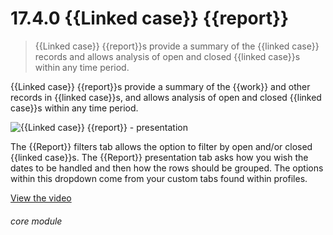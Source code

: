 # 17.4.0    {{Linked case}} {{report}}

> {{Linked case}} {{report}}s provide a summary of the {{linked case}} records and allows analysis of open and closed {{linked case}}s within any time period. 

{{Linked case}} {{report}}s provide a summary of the {{work}} and other records in {{linked case}}s, and allows analysis of open and closed {{linked case}}s within any time period. 

![{{Linked case}} {{report}} - presentation]({{imgpath}}137a.png)

The {{Report}} filters tab allows the option to filter by open and/or closed {{linked case}}s. The {{Report}} presentation tab asks how you wish the dates to be handled and then how the rows should be grouped. The options within this dropdown come from your custom tabs found within profiles. 

[View the video](/help/video/id/32)
###### core module

